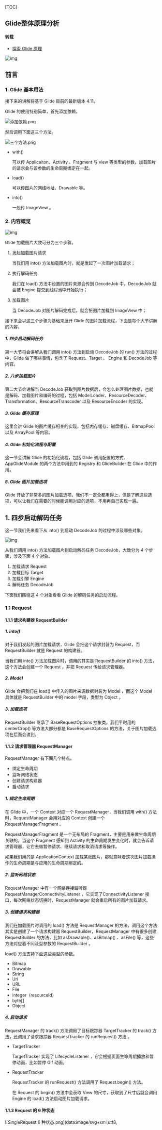 [TOC]

## Glide整体原理分析

#### 转载

* [探索 Glide 原理](https://juejin.cn/post/6882536990400020494#heading-87)

![img](https://p1-juejin.byteimg.com/tos-cn-i-k3u1fbpfcp/eef35148bc364510b979eee27abb1ef6~tplv-k3u1fbpfcp-watermark.webp)

## 前言

### 1. Glide 基本用法

接下来的讲解将基于 Glide 目前的最新版本 4.11。

Glide 的使用特别简单，首先添加依赖。

![添加依赖.png](https://p3-juejin.byteimg.com/tos-cn-i-k3u1fbpfcp/930824fc4be945bda50d9682dd49e194~tplv-k3u1fbpfcp-zoom-1.image)

然后调用下面这三个方法。

![三个方法.png](https://p3-juejin.byteimg.com/tos-cn-i-k3u1fbpfcp/48649296742a433388fe6fb48cebb961~tplv-k3u1fbpfcp-zoom-1.image)

- with()

  可以传 Applicaiton、Activity 、Fragment 与 view 等类型的参数，加载图片的请求会与该参数的生命周期绑定在一起。

- load()

  可以传图片的网络地址、Drawable 等。

- into()

  一般传 ImageView 。

### 2. 内容概览

![img](https://p9-juejin.byteimg.com/tos-cn-i-k3u1fbpfcp/c7fdec498dca4ff9b23f42725e621542~tplv-k3u1fbpfcp-zoom-1.image)

Glide 加载图片大致可分为三个步骤。

1. 发起加载图片请求

   当我们用 into() 方法加载图片时，就是发起了一次图片加载请求；

2. 执行解码任务

   我们在 load() 方法中设置的图片来源会传到 DecodeJob 中，DecodeJob 就会被 Engine 提交到线程池中开始执行；

3. 加载图片

   当 DecodeJob 对图片解码完成后，就会把图片加载到 ImageView 中；

接下来会以这三个步骤为基础来展开 Glide 的图片加载流程，下面是每个大节讲解的内容。

##### 1. 四步启动解码任务

第一大节将会讲解从我们调用 into() 方法到启动 DecodeJob 的 run() 方法的过程中，Glide 做了哪些事情，包含了 Request、Target 、 Engine 和 DecodeJob 等内容。

##### 2. 六步加载图片

第二大节会讲解当 DecodeJob 获取到图片数据后，会怎么处理图片数据，也就是解码、加载图片和编码的过程，包括 ModelLoader、ResourceDecoder、Transformation、ResourceTranscoder 以及 ResourceEncoder 的实现。

##### 3. Glide 缓存原理

这里会讲 Glide 的图片缓存相关的实现，包括内存缓存、磁盘缓存、BitmapPool 以及 ArrayPool 等内容。

##### 4. Glide 初始化流程与配置

这一节会讲解 Glide 的初始化流程，包括 Glide 调用配置的方式、AppGlideModule 的两个方法中用到的 Registry 和 GlideBuilder 在 Glide 中的作用。

##### 5. Glide 图片加载选项

Glide 开放了非常多的图片加载选项，我们不一定全都用得上，但是了解这些选项，可以让我们在需要的时候能调用对应的选项，不用再自己实现一遍。

## 1. 四步启动解码任务

这一节我们先来看下从 into() 到启动 DecodeJob 的过程中涉及哪些对象。

![img](https://p6-juejin.byteimg.com/tos-cn-i-k3u1fbpfcp/1a39c4f04a714f91bfd9ebbcbc65801f~tplv-k3u1fbpfcp-watermark.image)

从我们调用 into() 方法加载图片到启动解码任务 DecodeJob，大致分为 4 个步骤，涉及下面 4 个对象。

1. 加载请求 Request
2. 加载目标 Target
3. 加载引擎 Engine
4. 解码任务 DecodeJob

下面我们围绕这 4 个对象看看 Glide 的解码任务的启动流程。

### 1.1 Request

#### 1.1.1 请求构建器 RequestBuilder

##### 1. into()

对于我们发起的图片加载请求，Glide 会把这个请求封装为 Request，而 RequestBuilder 就是 Request 的构建器。

当我们用 into() 方法加载图片时，调用的其实是 RequestBuilder 的 into() 方法，这个方法会创建一个 Request ，并把 Request 传给请求管理器。

##### 2. Model

Glide 会把我们在 load() 中传入的图片来源数据封装为 Model ，而这个 Model 具体就是 RequestBuilder 中的 model 字段，类型为 Object 。

##### 3. 加载选项

RequestBuilder 继承了 BaseRequestOptions 抽象类，我们平时用的 centerCrop() 等方法大部分都是 BaseRequestOptions 的方法，关于图片加载选项在后面会讲到。

#### 1.1.2 请求管理器 RequestManager

RequestManager 有下面几个特点。

- 绑定生命周期
- 监听网络状态
- 创建请求构建器
- 启动请求

##### 1. 绑定生命周期

在 Glide 中，一个 Context 对应一个 RequestManager，当我们调用 with() 方法时，RequestManager 会用对应的 Context 创建一个 RequestManagerFragment 。

RequestManagerFragment 是一个无布局的 Fragment，主要是用来做生命周期关联的，当这个 Fragment 感知到 Activity 的生命周期发生变化时，就会告诉请求管理器，让它去做暂停请求、继续请求和取消请求等操作。

如果我们用的是 ApplicationContext 加载某张图片，那就意味着这次图片加载操作的生命周期是与应用的生命周期绑定的。

##### 2. 监听网络状态

RequestManager 中有一个网络连接监听器 RequestManagerConnectivityListener ，它实现了ConnectivityListener 接口，每次网络状态切换时，RequestManager 就会重启所有的图片加载请求。

##### 3. 创建请求构建器

我们在加载图片时调用的 load() 方法是 RequestManager 的方法，调用这个方法其实是创建了一个请求构建器 RequestBuilder，RequestManager 中有很多创建 RequestBuilder 的方法，比如 asDrawable()、asBitmap() 、asFile() 等，这些方法对应着不同泛型参数的 RequestBuilder 。

load() 方法支持下面这些类型的参数。

- Bitmap
- Drawable
- String
- Uri
- URL
- File
- Integer（resourceId）
- byte[]
- Object

##### 4. 启动请求

RequestManager 的 track() 方法调用了目标跟踪器 TargetTracker 的 track() 方法，还调用了请求跟踪器 RequestTracker 的 runRequest() 方法 。

- TargetTracker

  TargetTracker 实现了 LifecycleListener ，它会根据页面生命周期播放和暂停动画，比如暂停 Gif 动画。

- RequestTracker

  RequestTracker 的 runRequest() 方法调用了 Request.begin() 方法。

  在 Request 的 begin() 方法中会获取 View 的尺寸，获取到了尺寸后就会调用 Engine 的 load() 方法启动图片加载请求。

#### 1.1.3 Request 的 6 种状态

![SingleRequest 6 种状态.png](data:image/svg+xml;utf8,<?xml version="1.0"?><svg xmlns="http://www.w3.org/2000/svg" version="1.1" width="800" height="600"></svg>)

前面讲到的 Request 具体就是 SingleRequest ，SingleRequest 中有一个 Status 枚举类，包含了请求的 6 种状态。

##### 1. 待运行 PENDING

当我们通过 into() 创建了一个 SingleRequest 后，该 Request 就进入了待运行状态。

##### 2. 已清除 CLEARED

每次我们用 into() 方法加载图片时，RequestManager 都会先看下我们传入的 Target 是否有对应的 Request ，如果有的话就会调用该 Request 的 clear() 方法释放资源，这时 Request 就进入了已清除状态。

##### 3. 待测量 WAITING_FOR_SIZE

当 RequestManager 调用 RequestTracker 的 runRequest() 方法后，RequestTracker 就会调用 Request 的 begin() 方法，这时请求就进入了待测量状态。

##### 4. 运行中 RUNNING

在 SingleRequest 的 begin() 方法中，调用了 Target 的 getSize() 方法获取 ImageView 的尺寸，获取到尺寸后，SingleRequst 会调用 Engine 的 load() 方法启动图片加载请求，这时 Request 就进入了运行中状态。

##### 5. 已完成 COMPLETE

当 Engine 从内存中加载到资源，或者通过解码任务加载到资源后，就会调用 SingleRequest 的 onResourceReady() 方法，这时 Request 就进入了已完成状态。

##### 6. 失败 FAILED

当解码任务 DecodeJob 在处理图片的过程中遇到异常时，就会调用 EngineJob 的 onLoadFailed() 方法，然后 EngineJob 会调用 SingleRequest 的 onLoadFailed() 方法，这时 SingleRequest 就进入了失败状态。

#### 1.1.4 三种占位图

![占位图显示流程.png](data:image/svg+xml;utf8,<?xml version="1.0"?><svg xmlns="http://www.w3.org/2000/svg" version="1.1" width="800" height="600"></svg>)

我们在加载图片时，可以设置 placeholder、error 和 fallback 三种占位图。

- placeholder

  图片加载完成前显示的占位图；

- error

  图片加载失败时显示的占位图；

- fallback

  图片来源为空时显示的占位图；

使用占位图时，要注意占位图是不会使用 Transformation 进行变换的，如果你想弄个圆角或圆形的占位图，可以用 submit().get() 获取对应变换后的占位图的 Drawable 对象，然后传到对应的占位图设置方法中。

#### 1.1.5 Request 相关问题

下面是几个跟 Request 相关的问题，看看你能不能答得上来。

1. 我们平时用 Glide 加载图片调用的 into() 方法是哪个类的方法？
2. 当设备的网络状态发生变化时，是谁负责重启图片加载请求？
3. Request 有哪几种状态？这些状态是如何流转的？
4. Glide 有几种占位图？分别在什么时候显示？

### 1.2 Target

![img](data:image/svg+xml;utf8,<?xml version="1.0"?><svg xmlns="http://www.w3.org/2000/svg" version="1.1" width="800" height="600"></svg>)

当我们调用 into() 方法，传入 ImageView 后，Glide 会把 ImageView 转化为 Target ，下面我们来看下不同 Target 的作用。

#### 1.2.1 ImageViewTarget

##### 1. SizeDeterminer

ImageViewTarget 继承了 ViewTarget ，在 ViewTarget 中有一个用来获取尺寸的 SizeDeterminer ，SizeDeterminer 的 getSize() 方法拿到的尺寸，是把 ImageView 的内边距 padding() 去掉后的尺寸。

在 Glide 中，宽高分为请求宽高和原始宽高 ，而 SizeDeterminer 拿到的尺寸就是请求宽高，Glide 会根据请求宽高对图片进行缩放操作，以减少不必要的内存消耗。

##### 2. OnPreDrawListener

当 Request 获取 View 的尺寸失败时，ViewTarget 会通过 ViewTreeObserver 的 OnPreDrawListener 的回调来获取 View 的尺寸，然后再传给 Request。

##### 3. setResource()

ImageViewTarget 主要有 BitmapImageViewTarget 和 DrawableImageViewTarget 两个子类，它们两个的区别就在于它们的 setResource() 方法。

- BitmapImageViewTarget

  setResource() 用的是 ImageView 的 setImageBitmap() 方法；

- DrawableImageViewTarget

  setResource() 用的是 ImageView 的 setImageDrawable() 方法；

#### 1.2.2 RequestFutureTarget

##### 1. submit()

FutureTarget 是一个实现了 Future 和 Target 接口的接口，它只有一个 RequestFutureTarget 子类 ，当我们用 submit() 方法获取 Glide 加载好的图片资源时，就是创建了一个 RequestFutureTarget 。

##### 2. Waiter

RequestFutureTarget 是用 wait/notify 的方式来实现等待和通知的，这两个是 Object 的方法，Request 中有一个 Waiter ，当 DecodeJob 加载到图片后，RequestFutureTarget 就会让 Waiter 发出通知，这时我们的 get() 方法就能获取到返回值了。

这就是为什么我们用 RequestFutureTarget 的 get() 方法获取图片时，要把这个操作放在子线程运行。

#### 1.2.3 CustomTarget

给不是 View 的 Target 加载图片时，Glide 都把它作为 CustomTarget 。

##### 1. PreloadTarget

预加载 Target 。

当我们调用 preload() 选项预加载图片时，Glide 会把图片交给 PreloadTarget 处理，当 PreloadTarget 接收到图片资源后，就会让 RequestManager 把该请求的资源释放掉。

因为不需要等待资源加载完成，所以我们在用 preload() 预加载图片时，不用像 submit() 一样在子线程中执行。

##### 2. AppWidgetTarget

桌面组件 Target 。

当 AppWidgetTarget 接收到处理好的图片资源后，会把它设置给 RemoteView ，然后通过桌面组件管理器 AppWidgetManager 更新桌面组件。

##### 3. DelayTarget

GifTarget。

这是加载 Gif 图片时要用到的 Target ，关于 Glide 加载 Gif 图片的流程在后面会讲到。

##### 4. NotificationTarget

通知栏 Target 。

这个 Target 有一个 setBitmap 方法，会把图片设置给通知栏的 RemoteView ，然后通过 NotificationManager 更新通知栏中的通知。

#### 1.2.4 Target 相关问题

1. ImageViewTarget 是用什么来获取请求宽高的？
2. 为什么在用 submit() 获取图片时，要放在子线程中执行？
3. 使用 preload() 预加载图片时，用的是哪个 Target ？该 Target 获取到资源会后做什么？

### 1.3 Engine

下面我们来看一些与 Engine 相关的实现。

- Engine 的作用
- Key 的作用
- Resource 的作用
- BitmapPool

#### 1.3.1 Engine 的作用

Engine 是 Glide 的图片加载引擎，是 Glide 中非常重要的一个类，下面我们来看下 Engine 的作用。

##### 1. load()

![img](https://p9-juejin.byteimg.com/tos-cn-i-k3u1fbpfcp/24537c4453364244abf93828d8c3d429~tplv-k3u1fbpfcp-watermark.webp)

前面讲到了当我们调用 into() 方法时，就是间接调用了 Request.begin() 方法，而 Request 的 begin() 方法又调用了 Engine 的 load() 方法。

在 load() 方法中，Engine 会先用 EngineKeyFactory 创建资源标识符 Key，然后用这个 Key 去内存缓存中加载资源。

如果从内存中找到了资源，Engine 就会直接把资源回传给 Resource，如果没有加载到资源，Engine 就会创建并启动新的 EngineJob 和解码任务 DecodeJob。

##### 2. EngineKeyFactory

EngineKeyFactory 是 Engine 中一个负责生产 EngineKey 的工厂，EngineKey 是引擎任务资源标识符，关于什么是 Key 后面进一步讲。

在 Engine 启动新的任务加载图片前，会先通过 EngineKeyFactory 创建一个 EngineKey，然后让 DecodeJob 把资源与 EngineKey 进行绑定，这里说的绑定，其实就是把 model 放到 EngineKey 中。

##### 3. 回收资源

Engine 中有一个资源回收器 ResourceRecycler ，Resource 接口中有一个 recycle() 方法，关于 Resource 我们后面再讲。

这里只要知道，当 SingleRequest 被清除，比如在 into() 方法中发现 Target 已经有对应的 Request 时，Request 就会让 Engine 释放资源，具体做释放资源操作的就是 ResourceRecycler。

##### 4. 磁盘缓存提供器

LazyDiskCacheProvider 是 Engine 中的一个静态内部类，是磁盘缓存 DiskCache 的提供器，DiskCache 是一个接口，关于 DiskCache 的实现我们后面再讲。

##### 5. 启动新的解码任务

当 Engine 从内存中找不到对应的 Key 的资源时，就会启动新的解码任务。

Engine 会用加载任务工厂 EngineJobFactory 构建一个加载任务 EngineJob，然后再构建一个解码任务 DecodeJob。

EngineJob 这个名字看起来很霸气，但是实际上它并没有做什么事情，它只是 Engine 与 DecodeJob 之间沟通的桥梁。

当构建了 EngineJob 和 DecodeJob 后，Engine 就会把 DecodeJob 提交到线程池 GlideExecutor 中。

#### 1.3.2 Key

前面讲到了 Engine 会通过 EngineKeyFactory 创建资源标识符 Key ，那什么是 Key ？

Key 是 Glide 中的一个接口，是图片资源的标识符。

##### 1. 避免比较有误

Glide 的内存缓存和磁盘缓存用的都是 Glide 自己实现的 LruCache，LruCache 也就是最近最少使用缓存算法（Least Recently Used），LruCache 中有一个 LinkedHashMap ，这个 HashMap 的 Key 就是 Key 接口，而 Value 则是 Resource 接口。

在用对象作为 HashMap 的 Key 时，要重写 equals() 和 hashCode() 方法。

如果不重写这两个方法，那么当两个 Key 的内存地址不同，但是实际代表的资源相同时，使用父类 Object的 hasCode() 直接用内存地址做比较，那么结果会是不相等。

此外 Object 的 equals() 方法也是拿内存地址作比较，所以也要重写。

比如下面就是 ResourceCacheKey 的 equals() 判断逻辑。

![img](data:image/svg+xml;utf8,<?xml version="1.0"?><svg xmlns="http://www.w3.org/2000/svg" version="1.1" width="800" height="600"></svg>)

##### 2. Key 实现类

![img](data:image/svg+xml;utf8,<?xml version="1.0"?><svg xmlns="http://www.w3.org/2000/svg" version="1.1" width="800" height="600"></svg>)

下面是几个实现了 Key 接口的类。

- DataCacheKey

  原始图片数据标识符。

- ResourceCacheKey

  处理后的图片资源标识符。

- AndroidResourceSignature

  Android 资源标识符。当我们传入 into() 方法的图片是 R.drawable.xxx 时，Glide 就会把它封装为 AndroidResourceSignature 。

- ObjectKey

  通用资源标识符。

  可以说除了 App 自带的 Android 资源以外的图片资源都会用 ObjectKey 作为标识符，比如本地图片文件。

- EngineKey

  引擎资源标识符。

  这个 Key 是 Engine 对其他 Key 的封装，这时传进来的 Key 是以签名（Signature）的身份存在 EngineKey 中的。

#### 1.3.3 Resource

前面讲到了 Engine 会通过 ResourceRecycler 来回收资源，而 ResourceRecycler 调用了 Resource 的 recycle() 方法。

可能你想起来 Bitmap 就有一个可以回收图片内存的 recycle() 方法，没错，Glide 回收 Bitmap 的方式就是用的 Bitmap 自带的 recycle() 方法，但是这个过程又比这复杂一些。

Resource 是一个接口，其中一个实现类是 BitmapResource ，也就是位图资源，比如网络图片就会转化为 BitmapResource。

在 BitmapResource 中有一个位图池 BitmapPool，这是 Glide 用来复用 Bitmap 的一个接口，具体的实现类是 LruBitmapPool 。

在 BitmapResource 的 recycle() 方法中，会把对应的 Bitmap 通过 put() 方法放到 BitmapPool 中，关于 BitmapPool 在讲 Glide 缓存原理时会进一步讲。

#### 1.3.4 Engine 相关问题

1. Engine 的 load() 方法首先会做什么？
2. 为什么 Key 要重写 hashCode() 和 equals() 方法？
3. 负责回收 Resource 的是哪个类？
4. 加载 Drawable 资源时，会转化为哪种 Key？

### 1.4 DecodeJob

前面讲到了 Engine 在缓存中找不到资源时，就会创建新的加载任务 EngineJob 和新的解码任务 DecodeJob ，然后让 EngineJob 启动 DecodeJob。

DecodeJob 实现了 Runnable 接口，EngineJob 启动 DecodeJob 的方式就是把它提交给 GlideExecutor，如果我们没有调整磁盘缓存策略的话，那默认用的就是 diskCacheExecutor ，关于 GlideExecutor 在第 4 大节会讲，下面我们先看下 DecodeJob 的实现。

#### 1.4.1 runWrapped()

DecodeJob 的 run() 方法只是对 runWrapped() 可能遇到的异常进行了捕获，而 runWrapped() 方法会根据不同的运行理由 RunReason 运行不同的数据生成器。

![img](data:image/svg+xml;utf8,<?xml version="1.0"?><svg xmlns="http://www.w3.org/2000/svg" version="1.1" width="800" height="600"></svg>)

##### 1. 三种运行理由

runWrapped() 会根据下面三种运行理由来执行解码任务。

- INITAILIZE

  从缓存中获取数据并解码；

- SWITCH_TO_SOURCE_SERVICE

  从来源获取数据后再进行解码；

- DECODE_DATA

  当获取数据的线程与 DecodeJob 的线程不同时，比如使用了 OkHttp-Integration 时，DecodeJob 会直接对数据进行解码；

##### 2. 初始化

当运行理由为默认状态 INITIALIZE 时，DecodeJob 会从磁盘中获取图片数据并进行解码。

##### 3. 从来源获取数据

当 DecodeJob 从缓存中获取不到数据时，就会把运行理由改为 SWITCH_TO_SOURCE_SERVICE ，也就是从来源获取数据，然后运行来源数据生成器 SourceGenerator 。

##### 4. 对检索到的数据进行解码

DecodeJob 通过数据生成器获取到数据后，就会调用 decodeFromRetrievedData() 方法来对检索到的数据进行解码。

#### 1.4.2 DecodeJob 数据获取流程

![img](https://p1-juejin.byteimg.com/tos-cn-i-k3u1fbpfcp/5ac82310713e4a32aea9d3bd6ced7071~tplv-k3u1fbpfcp-watermark.image)

在 DecodeJob 的 getNextStage() 方法中，会根据当前的解码步骤 stage 来判断进行什么操作。

DecodeJob 把提取数据分为了 6 个阶段，这 6 个阶段是 Stage 枚举类中的值。

##### 1. INITIALIZE

初始化。

当解码处于这个阶段时，DecodeJob 会根据磁盘缓存策略，判断是否要从磁盘缓存中获取处理过的图片资源，是的话就用 ResourceCacheGenerator 获取图片资源，当用 ResourceCacheGenerator 获取到 Resource 后，就会开始对资源进行解码。

如果磁盘缓存策略设定了不从缓存中获取 Resource，那就会切换到 RESOURCE_CACHE 阶段。

##### 2. RESOURCE_CACHE

从缓存中获取处理过的图片资源。

当解码处于这个阶段时，DecodeJob 会根据磁盘缓存策略，判断是否要从磁盘缓存中获取未处理过的图片原始数据，是的话就用 DataCacheGenerator 获取图片数据。

##### 3. DATA_CACHE

从缓存中获取原始数据。

如果磁盘缓存策略设定了不获取缓存中的图片资源和原始数据 ，又或者是获取不到数据，DecodeJob 那就会切换到 DATA_CACHE 阶段。

如果我们在加载图片时调用了 onlyRetrieveFromCache(true) ，那么 DecodeJob 就会不会切换到 SOURCE 阶段从来源获取数据，而是会切换到 FINISH 阶段结束数据获取流程。

否则就会切换到 SOURCE 阶段。

##### 4. SOURCE

从图片来源获取原始数据。

如果 DecodeJob 在 RESOURCE_CACHE 和 DATA_CACHE 阶段都没有拿到图片数据，那就会用 SourceGenerator 从图片来源获取图片数据。

##### 5. ENCODE

编码。

当磁盘缓存策略设定了要对图片资源进行缓存时，那么在获取到数据后，DecodeJob 就会用 ResourceDecoder 对资源进行编码，也就是把图片放到磁盘缓存中。

##### 6. FINISH

结束。

#### 1.4.3 三种数据生成器

当 DecodeJob 切换阶段后，会调用 getNextGenerator() 切换不同阶段对应的生成器，这里说的生成器，指的是 DataFetcherGenerator 接口。

DataFetcherGenerator 不是像名字说的那样用来创建 DataFetcher 的，DataFetcherGenerator 与 DataFetcher 是通过 ModelLoader 来关联的。

DataFetcherGenerator 会通过 ModelLoader 构建数据封装对象 LoadData ，然后通过 LoadData 中的 DataFetcher 来加载数据。

LoadData 是 ModelLoader 的内部类，它有来源标识符 Key 和 DataFetcher 两个字段。

在 ModelLoader 中最重要的就是 buildLoadData() 方法，不同类型的 Model 对应的 ModelLoader 所创建出来的 LoadData() 也不同。

下面我们来看下 DataFetcherGenerator ，这个接口中最重要的方法是 startNext() ，具体实现了这个接口有下面三个类。

- SourceGenerator

  来源数据生成器。

- DataCacheGenerator

  原始缓存数据生成器。

- ResourceCacheGenerator

  缓存资源生成器。

以 SourceGenerator 为例，我们来看下 startNext() 方法的处理流程。

![img](data:image/svg+xml;utf8,<?xml version="1.0"?><svg xmlns="http://www.w3.org/2000/svg" version="1.1" width="800" height="600"></svg>)

##### 1. 是否获取到了需要缓存的数据

当 SourceGenerator 加载完数据后，会再次进入 startNext() 方法，这时就获取到了需要缓存的数据。

##### 2. 是否保存原始数据

如果磁盘缓存策略设定了要保存图片的原始数据，就用数据提取器加载数据，否则就直接把图片加载给 Target 。

##### 3. 加载数据

当需要保存原始数据或数据有加载路径时，SourceGenerator 就会根据 Model 的类型，使用对应的 DataFetcher 来提取数据，比如从网络上下载图片。

##### 4. 是否保存原始数据

当 SourceGenerator 获取到数据后，会再次判断是否要保存原始数据，否则就直接把图片加载给 Target 。

##### 5. 编码

当 SourceGenerator 从 DataFetcher 中拿到数据后，会再走一遍 startNext() 方法，然后用编码器 Encoder 对数据进行编码，也就是把图片放到磁盘缓存中。

##### 6. 从磁盘中获取数据

当 SourceGenerator 把数据保存到磁盘后，不会直接加载图片，而是从磁盘中拿这张图片，然后再进行加载。

#### 1.4.4 onResourceDecoded()

![img](data:image/svg+xml;utf8,<?xml version="1.0"?><svg xmlns="http://www.w3.org/2000/svg" version="1.1" width="800" height="600"></svg>)

当 DecodeJob 调用 ResourceDecoder 的 decode() 方法，并且获取到编码结果后，会调用 onResourceDecoded() 方法应用变换选项以及初始化编码管理器。

##### 1. 应用变换选项

对于处理过的 Resource，onResourceDecoded() 不会再次进行变换，否则就会对图片进行变换操作。

##### 2. 回收图片资源

当对资源应用了变换选项后，DecodeJob 会把原来的资源回收掉，因为这个资源接下来也用不上了。

##### 3. 缓存变换后图片资源

onResourceDecoded() 方法中，会根据磁盘缓存策略判断是否要对资源进行编码，如果要进行编码的话，会根据不同的编码策略创建不同的 Key 。

Glide 有 SOURCE 和 TRANSFORMED 两种编码策略，分别代表对原始数据进行编码和对变换后资源进行编码。

- SOURCE

  GIF 编码器 GifDrawableEncoder 中用的编码策略；

- TRANSFORMED

  位图编码器 BitmapEncoder 中用的编码策略；

##### 4. 初始化编码管理器

创建好 Key 后不会直接对图片进行编码，而是会修改编码管理器的 Key ，等到转码完成后再用 ResourceEncoder 进行编码。

#### 1.4.5 DecodeJob 相关问题

1. DecodeJob 会根据哪些理由来执行任务？
2. DecodeJob 提取数据的过程分为哪几个阶段？
3. DataFetcherGenerator 有哪些实现类？
4. Glide 有几种编码策略？

## 2. 六步加载图片

![img](https://p1-juejin.byteimg.com/tos-cn-i-k3u1fbpfcp/123e8c1372ab4f69be576dc66f218fa5~tplv-k3u1fbpfcp-watermark.webp)

看完了解码任务启动流程，下面我们来看下当 DecodeJob 获取到图片数据后是怎么处理这些数据的，在文章的开头已经讲过 Glide 解码大致的 5 步，这里再补充一个，就是在把图片加载到 Target 后，DecodeJob 会通过 ResourceEncoder 把图片保存到本地。

其中关于 Target 在 1.2 小节已经讲过，下面就不再多讲了，我们来看下其他的对象。

Glide 对图片解码的过程涉及下面 6 个概念。

1. 数据来源（Model）
2. 原始数据（Data）
3. 资源（Resource）
4. 变换后资源（TransformedResource）
5. 转码后资源（TranscodedResource）
6. 目标（Target）

##### 1. 数据来源（Model）

Glide 会以 Model 的形式封装图片来源 ，Model 可以是 URL、本地文件和网络图片等类型。

##### 2. 原始数据（Data）

Glide 把数据源转换为Model 后，会把它加工成原始数据 Data ，一般就是输入流 InputStream ，Glide 会把这些输入流封装为 Data ，而 ModelLoader 则负责从 Data 获取原始数据。

##### 3. 资源（Resource）

获取到原始数据后，Glide 会用资源解码器 ResourceDecoder 对原始数据进行解码，比如把输入流 InputStream 解码为 Bitmap，解码后的资源就是 Resource 。

##### 4. 变换后资源（TransformedResource）

Glide 会根据我们的变换选项处理 Resource ，比如用 centerCrop() 裁剪就是一种变换，变换后的 Resource 就叫 TransformedResource ，负责转换的就是 Transformation 。

##### 5. 转码后资源（TranscodedResource）

Glide 除了能加载静态图片，还能加载 Gif 动态图，解码后的 Bitmap 和 Gif 的类型不是统一的，为了统一处理静态和动态图片，Glide 会把 Bitmap 转换为 GlideBitmapDrawable ，而负责转码的角色则是 ResourceTranscoder 。

##### 6. 目标（Target）

Glide 最终会把图片显示到目标 Target 上，比如 ImageView 对应的就是 ImageViewTarget 。

### 2.1 ModelLoader

ModelLoader 是一个接口，负责创建 LoadData ，它有两个泛型参数 Model 和 Data。

- Model

  代表图片来源的类型，比如图片的网络地址的 Model 类型为 String ；

- Data

  代表图片的原始数据的类型，比如网络图片对应的类型为 InputStream ；

##### 1. Factory

在 DataFetcherGenerator 获取图片数据时，会调用 ModelLoaderRegistry 的 getModelLoaders() 方法，这个方法中会根据 model 的类型用 MultiModelLoaderFactory 生成对应的 ModelLoader，比如能够解析字符串的 ModelLoader 就有 7 个，关于 ModelLoaderRegistry 在后面讲 Glide 配置的时候会讲到。

此外每一个 ModelLoader 的实现类中都定义了一个实现了 ModelLoaderFactory 接口的静态内部类 。

##### 2. handles()

一个 Model 对应这么多 ModelLoader，每个 ModelLoader 加载数据的方式都不同，这时候就要用 handles() 方法了。

ModelLoader 接口有 handles() 和 buildLoadData() 两个方法，handles() 用于判断某个 Model 是否能被自己处理，比如 HttpUriLoader 的 handles() 会判断传进来的字符串是否以 http 或 https 开头，是的话则可以处理。

##### 3. buildLoadData()

ModelLoader 之间是存在嵌套关系的，比如 HttpUriLoader 的 buildLoadData() 方法就是调用的 HttpGlideUrlLoader 的 buildLoadData() 方法，HttpGlideUrlLoader 会创建一个 HttpUrlFetcher ，然后把它放到 LoadData() 中。

LoadData 是 ModelLoader 中定义的一个类，它只是放置了图片来源的 Key 和要用来提取数据的 DataFetcher ，没有其他方法。

### 2.2 ResourceDecoder

DataFetcherGenerator 使用 ModelLoader 构建完数据后，就会用 DataRewinder 对数据进行重绕，也就是重置数据，比如 InputStreamRewinder 就会调用 RecyclableBufferedInputStream 的 reset() 方法重置输入流对应的字节数组的位置。

ResourceDecoder 是一个接口，有非常多的实现类，比如网络图片对应的解码器为 StreamBitmapDecoder ，StreamBitmapDecoder 的 decode() 方法调用了降采样器 Downsampler 的 decode() 方法，下图是 Downsampler 的解码逻辑。

![img](https://p1-juejin.byteimg.com/tos-cn-i-k3u1fbpfcp/e3d597be068e49ec9743a135d311ccb8~tplv-k3u1fbpfcp-zoom-1.image)

##### 1. 设置目标宽高

除非我们通过 override() 方法把尺寸改为 Target.SIZE_ROGINAL ，否则 Glide 默认会把 ImageView 的大小作为加载图片的目标宽高。

##### 2. 计算缩放后宽高

根据不同的变换选项计算缩放后宽高。

##### 3. 创建空 Bitmap

根据计算后的目标宽高创建一个空的 Bitmap 。

##### 4. 使用 BitmapFactory 解码

![img](https://p1-juejin.byteimg.com/tos-cn-i-k3u1fbpfcp/a1b3caa2243d46ce9cd5073356f5bd25~tplv-k3u1fbpfcp-zoom-1.image)

Downsampler 的解码方式用的是 ImageReader 的 decodeBitmap() 方法，而 ImageReader 又调用了 BitmapFactory 的 decodeStream() 方法，BitmapFactory 最终调用的是 SkImageDecoder 的 decode() 方法。

##### 5. 把 Bitmap 放入 BitmapPool 中

在前面讲 Resource 的时候讲到了 BitmapResource 中有一个 BitmapPool，这个 BitmapPool 是由 Downsampler 传过去的，而 Downsampler 的 BitmapPool 是由 Glide 创建并传进来的。

### 2.3 Transformation

Transformation 是一个接口，它有一个 transform() 方法，这个方法是在 DecodeJob 中调用的，当 DecodeJob 发现数据源不是缓存中的 Resource 时，就会调用变换选项的 transform() 方法。

Transformation 的其中一个实现类是 BitmapTransformation，我们平时调用的 centerCrop() 就是 BitmapTransformation 的子类，centerCrop() 选项对应的是 CenterCrop 类，它实现了 Transformation 接口，具体的变换实现在 TransformationUtils 中。

##### 1. Matrix

以 centerCrop() 为例，TransformationUtils 的 centerCrop() 方法会先创建一个 Matrix 矩阵，然后根据传进来的 Bitmap 计算 Matrix 的缩放比例和平移坐标。

##### 2. drawBitmap()

配置好 Matrix 后，就会根据目标宽高创建一个空的目标 Bitmap ，然后把原始 Bitmap、目标 Bitmap 和 Matrix 传给 Canvas 的 drawBitmap() 方法，然后返回 Canvas 处理好的图片。

### 2.4 ResouceTranscoder

ResourceTranscoder 是一个接口，是 Glide 中的资源转码器，它有两个泛型参数 Z 和 R ，分别代表需要进行原始类型和转码目标类型。

比如 BitmapDrawableTranscoder 的原始类型是 Bitmap，转码目标类型是 BitmapDrawable，在BitmapDrawableTranscoder 的 transcode() 方法中，会把 Bitmap 转换为 BitmapDrawable ，以便 Target 进行处理。

### 2.5 ResourceEncoder

ResourceEncoder 是一个接口，是 Glide 中的资源编码器，ResourceEncoder 有好几个实现类，比如网络图片对应的编码器为 StreamEncoder。

在转码完成后，DecodeJob 会先把图片加载到 Target 中，然后用 ResourceEncoder 对图片进行编码，比如 StreamEncoder 的编码操作就是把输入流 InputStream 转化为图片文件，然后保存到本地。

### 2.6 图片加载相关问题

1. 图片加载分为哪几步？
2. ModelLoader 有哪些泛型参数？分别代表什么？
3. ResourceDecoder 会用哪个类进行解码？最终进行解码的哪个类？
4. 真正进行变换操作的是哪个类？变换操作使用了哪些类？
5. Glide 怎么对图片数据进行编码？

## 3. Glide 缓存原理

Glide 使用了三级缓存机制，图片的缓存分为内存、磁盘和来源，也就是从内存获取不到图片时，再去磁盘获取图片，从磁盘获取不到图片时，再从图片来源获取图片。

**三级缓存的优势在于节省流量和内存**，如果不用三级缓存，每次都从服务端获取图片的话，图片消耗的流量就会非常多，如果把所有图片都放在内存的话，那就有可能发生 OOM 。

下面我们来看下 Glide 的内存缓存原理、磁盘缓存原理和磁盘缓存策略。

### 3.1 Glide 内存缓存原理

前面提到 Engine 的 load() 方法会先在内存缓存中查找 Key 对应的资源，没有的话再启动新的解码任务。

这里说的内存缓存就是 MemoryCache，MemoryCache 是一个接口，它的实现类是 LruResourceCache。

LruResourceCache 不仅实现了 MemoryCache 接口，而且还是 LruCache 的子类，具体的内存缓存实现是在 LruCache 中。

![img](https://p9-juejin.byteimg.com/tos-cn-i-k3u1fbpfcp/59d455e074c04b7680e12471522521c4~tplv-k3u1fbpfcp-zoom-1.image)

在 LruCache 的 put() 方法中，首先会判断要保存的元素大小是否大于缓存最大值，如果是的话，则不进行保存，如果不是的话，则把当前容量加上元素的大小，并把该元素放入缓存。

LruCache 比较特别的就是它的 trimToSize() 方法和 LinkedHashMap 的 accessOrder 属性。

##### 1. trimToSize()

LruCache 在用 put() 方法保存新的元素时，它会通过 trimToSize() 方法移除最近最少使用的元素。

##### 2. accessOrder

LruCache 中是用 LinkedHashMap 保存数据的，并且这个 LinkedHashMap 的 accessOrder 的值为 true，也就是每一次获取 LinkedHashMap 中的元素时，这个元素都会被移到链表的尾端。

### 3.2 Glide 磁盘缓存原理

Glide 是用 DiskCache 保存图片文件的，DiskCache 是一个接口，这个接口中还定义了 Factory 和 Writer 两个接口，Writer 只是对 ResourceEncoder 的封装。

下面我们就来看看 DiskCache 和 DiskCache.Factory 的具体实现。

#### 3.2.1 DiskLruCache

DiskCache 有两个实现类， DiskCacheAdapter 和 DiskLruCacheWrapper，DiskCacheAdapter 只是一个空实现。

从名字可以看得出来 DiskLruCacheWrapper 是对 DiskLruCache 的封装，具体的实现是在 DiskLruCache 中，DataCacheGenerator 和 ResourceCacheGenerator 都是用的 DiskLruCache 来获取磁盘缓存数据的。

##### 1. Entry

和 LruCache 一样，DiskLruCache 中也有一个 LinkedHashMap ，这个 HashMap 的 Key 的类型为 String，Value 的类型为 Entry，从缓存中获取到的图片文件会放在 Entry的 cleanFiles 字段中。

##### 2. Editor

当图片加载进入编码阶段时，DecodeJob 会通过编码管理器调用 DiskLruCacheWrapper 的 put() 方法保存图片文件。

在 DiskLruCacheWrapper 的 put() 方法中，会通过 DiskCache 的缓存编辑器 Editor 获取图片文件，获取到图片文件后，就会用 Writer 把文件写入本地，写完后再调用 Editor 的 commit() 方法，把清理缓存的回调提交到清理线程池中。

##### 3. 清理资源

DiskLruCache 中有一个执行清理资源任务的线程池，线程池的线程数最多为 1，

这个线程池要执行的任务为 cleanupCallback 回调，这个回调会执行 trimToSize() 方法，为的就是把最近最少使用的文件清除掉。

#### 3.2.2 DiskCache.Factory

在 DiskCache 中有一个 Factory 工厂接口，这个接口用在了 Engine 的 LazyDiskCacheProvider 中。

在 Factory 接口中，定义了默认的磁盘缓存大小为 250M，默认的缓存目录名称为 "image_manager_disk_cache" 。

Factory 主要有下面 2 个实现类。

- ExternalPreferredCacheDiskCacheFactory

  用的是 getExternalCacheDir() 。

  对应的目录是 /data/user/0/包名/cache/image_manager_disk_cache。

- InternalCacheDiskCacheFactory

  用的是 context.getCacheDir() 。

  对应的目录是 /data/user/0/包名/cache 。

默认情况下 Glide 用的是 InternalCacheDiskCacheFactory ，如果想把图片放在外部缓存目录的话，可以在自定义的 GlideModule 设置 DiskCache 。

![GlideConfig.png](https://p3-juejin.byteimg.com/tos-cn-i-k3u1fbpfcp/e878ce47bfee4182b24c9b3586c98ad8~tplv-k3u1fbpfcp-zoom-1.image)

### 3.3 Glide 磁盘缓存策略

在加载图片时，我们可以用 diskCacheStratgy() 方法设置图片在磁盘的缓存策略，这个选项传入的参数类型为抽象类 DiskCacheStrategy。

磁盘缓存策略涉及到 Glide 的数据源类型 DataSource 和编码策略 EncodeStratefy，编码策略前面讲过了，下面我们先来看看数据源 DataSource。

#### 3.3.1 五种数据源

Glide 中定义了下面 5 种数据源 DataSource。

- LOCAL

  设备上有的数据，比如 App 内置的 Drawable 也属于 LOCAL ；

- REMOTE

  从服务端拿到的数据；

- DATA_DISK_CACHE

  从缓存中取出来的原始数据；

- RESOURCE_DISK_CACHE

  从缓存中取出来的图片资源；

- MEMORY_CACHE

  从内存缓存中取出来的数据；

#### 3.3.2 四个抽象方法

DiskCacheStrategy 有下面 4 个抽象方法，这个 4 个方法的返回值都是布尔值。

- isDataCacheable()
- isResourceCacheable()
- decodeCachedResource()
- decodeCacheData()

##### 1. isDataCacheable()

是否保存图片的原始数据。

DecodeJob 中用到的 SourceGenerator 在从图片来源获取到数据后，会根据这个方法判断是否保存图片的原始数据。

##### 2. isResourceCacheable()

是否保存解码后的图片数据。

当资源解码器对图片数据进行解码后，DecodeJob 就会根据这个方法的返回值决定是否保存该 Resource 。

##### 3. decodeCachedResource()

是否对缓存的解码后的图片数据进行解码。

在 DecodeJob 的 getNextStage() 中，会根据这个方法的返回值判断，如果返回值为 false，意味着跳过 RESOURCE_CACHE 步骤，也就是不对缓存中处理过的图片资源进行处理。

##### 4. decodeCachedData()

是否对缓存的原始数据进行解码。

在 DecodeJob 的 getNextStage() 方法中，会根据这个方法的返回值判断，如果该值为 false，意味着跳过 DATA_CACHE 步骤，也就是不对缓存中的原始图片数据进行处理。

#### 4.3.2 五种缓存策略

Glide 定义好的磁盘缓存策略有下面 5 种，默认为 AUTOMATIC。

- AUTOMATIC
- ALL
- NONE
- RESOURCE
- DATA

##### 1. AUTOMATIC

- isDataCacheable()

  只保存网络图片的原始数据；

- isResourceCacheable()

  只保存数据源为 DATA_DISK_CACHE 或 LOCAL ，并且编码策略为 TRANSFORMED 的图片资源；

- decodeCachedResource()

  true；

- decodeCachedData()

  true；

##### 2. ALL

- isDataCacheable()

  只保存网络图片的原始数据；

- isResourceCacheable()

  不保存数据源为 RESOURCE_DISK_CACHE 和 MEMORY_CACHE 的图片资源；

- decodeCachedResource()

  true；

- decodeCachedData()

  true；

##### 3. DATA

- isDataCacheable()

  不保存数据源为 DATA_DISK_CACHE 或 MEMORY_CACHE 的图片资源；

- isResourceCacheable()

  false；

- decodeCachedResource()

  false；

- decodeCachedData()

  true；

##### 4. RESOURCE

- isDataCacheable()

  false；

- isResourceCacheable()

  不保存数据源为 RESOURCE_DISK_CACHE 和 MEMORY_CACHE 的图片资源；

- decodeCachedResource()

  true；

- decodeCachedData()

  false；

##### 5. NONE

所有方法的返回值都为 false。

### 3.4 BitmapPool

##### 1. 减少 Bitmap 占用的内存

BitmapResource 的 BitmapPool 用的就是 GlideBuilder 中的 BitmapPool，Downsampler 在解码后，会把图片放入 BitmapPool 中，当 BitmapResource 被回收时，也会把 Bitmap 放到 BitmapPool 中。

具体需要用到 BitmapPool 中的 Bitmap 的地方在 TransformationUtils 中，TransformationUtils 在进行变换前会从 BitmapPool 中获取之前保存的 Bitmap。

之所以要这么做，是因为每一次变换都需要创建一个 Bitmap ，BitmapPool 就是为了复用这个 Bitmap 占用的内存，这样下次要做变换操作时，可以用同一个 Bitmap 就进行复用，以减少内存使用。

比如对于 RecyclerView 中的图片，它们的大小是一样的，没必要在变换时为每张图片都创建一个新的 Bitmap。

##### 2. LruPoolStrategy

BitmapPool 是一个接口，实现类为 LruBitmapPool ，具体的逻辑在 LruPoolStrategy 中。

LruPoolStrategy 也是一个接口，它的实现类为 SizeConfigStrategy，从 LruPoolStrategy 的名字可以看得出来，BitmapPool 用的是 LruCache 来保存 Bitmap 的。

在 LruPoolStrategy 中，会根据 Bitmap 的大小和编码选项，把 Bitmap 放到 GroupedLinkedHamp 中。

### 3.5 ArrayPool

和 BitmapPool 一样，ArrayPool 用的也是 LruCache，也是为了减少不必要的内存浪费。

比如在输入流编码器 StreamEncoder 中，当把输入流转化为文件时，需要创建一个新的字节数组，如果不用 ArrayPool，而图片是在列表中加载的，那就会创建很多不必要的的字节数组。

### 3.6 Glide 缓存相关问题

1. LruCache 的缓存实现比较特别的是哪两点？
2. DiskLruCache 有哪 3 个特点？
3. DiskCacheStrategy 定义了几种磁盘缓存策略？

## 4. Glide 初始化流程与配置

### 4.1 Glide 初始化流程

在看 Glide 的配置前，我们先来看下 Glide 的初始化流程，因为读取配置就是在初始化的过程中读取的。

#### 4.1.1 with()

![img](https://p6-juejin.byteimg.com/tos-cn-i-k3u1fbpfcp/ebb6d7e6884b4d8789210a8397a8208d~tplv-k3u1fbpfcp-zoom-1.image)

当我们调用 Glide.with() 方法时，Glide 会先用 getRetriever() 方法获取请求管理器检索器，在这个方法中还会用 get() 方法获取 Glide 实例，获取不到的话就会初始化 Glide 。

#### 4.1.2 initializeGlide()

![img](https://p6-juejin.byteimg.com/tos-cn-i-k3u1fbpfcp/3782a8787ae849ad8d481868965639bf~tplv-k3u1fbpfcp-zoom-1.image)

我们可以在 AndroidManifest 中声明 GlideModule，也可以用 @GlideModule 注解声明 GlideModule，走的都是上面这个流程。

##### 1. 应用选项

Glide 有一个 ApppModuleGenerator，它会把读取我们设定的 AppGlideModule 中的配置，然后生成一个 GeneratedAppGlideModuleImpl 配置。

然后用反射读取这个配置，读取到配置后，就会应用我们在 applyOptions() 中给 GlideBuilder 设置的选项。

如果不用生成加反射的话读取配置的话，Glide 并不知道我们会把配置叫什么，放哪里。

##### 2. 创建实例

应用选项后，就会创建一个 Glide 实例。

##### 3. 注册组件

创建完实例后，就会把实例的 registry 传到 registerComponents() 中，也就是我们修改编解码逻辑的地方。

##### 4. 注册回调

Glide 实现了 ComponentCallback 用于监听内存状态，这里的注册回调就是调用 ApplicationContext 的 registerComponentCallbacks() 方法。

### 4.2 Registry

Glide 有一个登记处 Registry ，它包含了下面这些 Registry 。

- 数据加载器登记处 ModelLoaderRegistry
- 编码器登记处 EncoderRegistry
- 资源解码器登记处 ResourceDecoderRegistry
- 资源编码器登记处 ResourceEncoderRegistry
- 数据重绕器登记处 DataRewinderRegistry
- 转码器登记处 DataRewinderRegistry
- 图片头部信息解析器登记处 ImageHeaderRegistry

在 Glide 的构造方法中，会把所有的编码、解码和数据加载等逻辑通过 Registry 的 append() 方法登记到 Registry 中，我们可以在 AppGlideModule 的 registerComponents() 方法中获取到 registry 实例，通过这个实例就可以替换掉对应的实现。

##### 1. registerComponents()

比如获取网络图片默认用的是 HttpUrlFetcher ，HttpUrlFetcher 是用的 HttpURLConnection 来获取图片数据的，我们可以在 registerComponents() 方法中，把 HttpUrlFetcher 替换为 OkHttp 。

![registerComponents().png](data:image/svg+xml;utf8,<?xml version="1.0"?><svg xmlns="http://www.w3.org/2000/svg" version="1.1" width="800" height="600"></svg>)

##### 2. Entry

![img](data:image/svg+xml;utf8,<?xml version="1.0"?><svg xmlns="http://www.w3.org/2000/svg" version="1.1" width="800" height="600"></svg>)

之所以要用 Class 来替换 ModelLoader ，是因为 ModelLoaderRegistry 的 append() 方法会用来源类型（Model）、原始数据类型（Data）和 ModelLoaderFactory 来创建不同类型的 Entry ，这些 Entry 会保存在 MultiModelLoaderFactory 工厂中。

当 DataFetcherGenerator 通过 ModelLoader 获取数据时，则会通过 model 的 Class 信息来获取 ModelLoader，除了 ModelLoaderRegistry，其他的 Registry 中也有 Entry。

### 4.3 GlideBuilder

GlideBuilder 就是 Glide 的构建器，它包含了下面这些数据。

- 线程池
  - 图片来源线程池 sourceExecutor
  - 磁盘缓存线程池 diskCacheExecutor
  - 动画线程池 animationExecutor
- 内存大小计算器 memorySizeCalculator
- 网络状态监听器工厂 connectivityMonitorFactory
- 请求选项工厂 defaultRequestOptionsFactory
- 请求管理器工厂 requestManagerFactory
- 请求监听器列表 defaultRequestListeners
- 位图池 bitmapPool
- 数组池 arrayPool
- 内存缓存 MemoryCache
- 磁盘缓存工厂 diskCacheFactory
- 引擎 Engine

上面这些字段大多数都是可以在 AppGlideModule 的 applyOptions() 方法中，调用 GlideBuilder 的 setXXX() 方法来替换实现的，下面我们主要看下 Glide 线程池和内存大小计算器。

#### 4.3.1 Glide 线程池

GlideExecutor 是 Glide 的线程池实现，Glide 中有下面 4 种线程池。

##### 1. SourceExecutor

对图片来源解码的任务的线程池，线程数为最多为 4 ，最小为设备的 CPU 核数。

##### 2. unlimitedSourceExecutor

如果我们在加载图片时调用了 useUnlimitedSourceGeneratorsPool() 选项，那 Glide 就会用这个无线程数限制的线程池来获取图片。

##### 3. DiskCacheExecutor

对磁盘缓存数据解码的任务的线程池，线程数为 1 。

##### 4. AnimationExecutor

这也是用来从图片来源获取数据的线程池，而不是用来播放 GIF 动画的线程池，当我们加载图片时调用了 useAnimationPool(true) ，那在获取图片数据时 EngineJob 就会把 DecodeJob 放到 AnimationExecutor 中。

如果设备 CPU 核数大于等于 4 ，那 AnimationPool 线程数就是 2 ，否则就是 1 。

##### 5. 自定义线程池

Glide 对于线程池只允许用 GlideBuilder 中的 Builder 来设置参数，GlideExecutor.Builder 支持下面几个参数。

- setThreadTimeoutMillis()

  设置线程存活时间；

- setThreadCount()

  设置线程数；

- setUncaughtThrowableStrategy()

  设置异常处理策略，有三种可以选，也可以自己自定义，默认为 LOG。

  - IGNORE

    忽略异常；

  - LOG

    打印异常日志；

  - THROW

    抛出异常；

- setName()

  设置线程名称；

![applyOptions().png](data:image/svg+xml;utf8,<?xml version="1.0"?><svg xmlns="http://www.w3.org/2000/svg" version="1.1" width="800" height="600"></svg>)

#### 4.3.2 内存大小计算器

MemorySizeCalculator 负责计算 BitmapPool 、ArrayPool 和 MemoryCache 的大小。

##### 1. BitmapPool 大小

BitmapPool 大小为一屏可容纳的最高图片质量的大小，比如 1080 * 1920 * 4 ≈ 7.9M 。

##### 2. ArrayPool 大小

默认为 4M，如果系统版本低于 19 则为 2M。

##### 3. 内存缓存大小

内存缓存大小为两屏可容纳的最高图片质量的大小，比如 1080 * 1920 * 2 * 4 ≈ 15.8M 。

##### 4. maxSizeMultiplier

MemorySizeCalculator 在计算 BitmapPool 和 MemoryCache 大小时，会通过 getMaxSize() 方法，用 ActivityManager 获取 memoryClasss，然后用 memoryClass 的值乘以 maxSizeMultiplier，maxSizeMultiplier 默认为 0.4。

memoryClass 就是获取应用可用内存大小，比如我的 VIVO 手机给应用分配的可用内存为 256M，以我的手机为例，256 * 0.4 = 102.4 ，也就是默认情况下， BitmapPool 、ArrayPool 和 MemoryCache 的大小最多不会超过 102.4M。

当 BitmapPool 、ArrayPool 和 MemoryCache 的大小加起来大于最大值时，会按这个最大值重新计算 BitmapPool 和 MemoryCache 的大小。

##### 5. 自定义内存大小计算方式

和 GlideExecutor 一样，MemorySizeCalculator 也有一个 Builder，支持下面这些参数的设置。

- setMemoryCacheSizeScreens(screens)

  设置内存缓存大小为几屏的大小；

- setBitmapPoolScreens(screens)

  设置 BitmapPool 大小为几屏的大小；

- setArrayPoolSize(sizeBytes)

  设置 ArrayPool 大小；

- setMaxSizeMultiplier()

  设置最大值乘数大小；

### 4.4 初始化流程与配置相关问题

1. 什么是 Registry ？
2. 在哪里可以替换 Glide 的数据加载逻辑？
3. 在哪里可以修改 Glide 的内存使用计算方式？
4. Glide 有几种线程池？
5. BitmapPool 和 MemoryCache 的大小是怎么计算的？

## 5. Glide 图片加载选项

##### 1. placeholder(drawable)

如果用户打开 App 的时候，本来应该显示图片的控件，由于网络原因等了好几秒都没加载出来，这样用户体验就不好，所以我们可以加上一张占位图，这样用户就知道图片等下就出来了。

这里要注意的是，占位图只能是 App 内置图片，不能是网络图片，否则无网络的时候它就没作用了。

##### 2. error(drawable)

当用户的网络出现错误，图片加载失败时，一直显示占位图，用户就会一直等待，如果等了半天都没加载出来，用户就会觉得我们的 App 有问题。

这时候我们可以用一张错误占位图，这样用户就知道有可能是网络出问题了，切换一下网络，又或者是主动联系开发者。

如果没有设置这个参数的话，出错时会显示 placeholder 中传的占位图。

##### 3. fallback()

设置当数据模型为空，也就是我们传入 load() 中的值为空时要显示的图片，没有设置 fallback 会显示错误占位图，连错误占位图也没设置就会显示 placeholder 占位图。

##### 4. override(width, height)

如果我们不想让 Glide 把图片按 ImageView 的大小进行缩放，我们可以用这个方法来设置加载的目标宽高。

##### 5. fitCenter()

![img](https://p1-juejin.byteimg.com/tos-cn-i-k3u1fbpfcp/5d69458672c24b4789bd619b22d70ea2~tplv-k3u1fbpfcp-watermark.image)

fitCenter 是一个图片裁剪选项，用于把图片尺寸限定在 ImageView 内并居中，这样图片就能完全显示。

选择这个选项后，当图片的宽高比和 ImageView 的宽高比不同时，ImageView 就不会被填满。

##### 6. centerCrop()

当我们使用了 centerCrop ()，并且图片宽高比与 ImageView 不同时，Glide 会裁剪中间的部分，以填满 ImageView ，这时图像就不是完全显示的了。

##### 7. centerInside()

与 fitCenter 类似，不同的是，当 ImageView 的尺寸为 wrap_content 时，fitCenter() 会把图片放大，而 centerInside() 则会保持原图大小。

![img](https://p9-juejin.byteimg.com/tos-cn-i-k3u1fbpfcp/d29145fb093f4259812bd49743aa345f~tplv-k3u1fbpfcp-watermark.image)

##### 8. transform(Transformation)

设置变换选项，比如旋转选项 Rotate 和圆角选项 RoundedCorners 没有对应的方法可以直接设置，就可以用这个方法传进去。

如果想要同时多种变换选项，也要从这个参数传进去，比如 transform(CenterCrop(), RoundedCorners()) ，这样创建的就是多重变换 MultiTransformation ，否则只有后面设置的变换选项会起效。

##### 9. dontTransform()

禁止变换，调用这个方法后会删除之前设定的变换选项。

##### 10. skipMemoryCache(boolean)

跳过内存缓存。

默认情况下 Glide 会把图片放在内存缓存中，如果我们不想要让某张图片保留在内存缓存中，比如加载高清原图时，可以把这个值改为 true 。

##### 11. diskCacheStrategy(strategy)

磁盘缓存策略，Glide 自带了 5 种磁盘缓存策略，默认为 AUTOMATIC。

- ALL
- NONE
- DATA
- RESOURCE
- AUTOMATIC

##### 12. onlyRetrieveFromCache(boolean)

如果传 true ，表示不从图片来源获取数据，只从缓存中读取数据。

##### 13.priority

设置加载图片的优先级，比如运营图的优先级就比其他图片高，Glide 的加载优先级有下面四种。

- IMMEDIATE

  立即加载；

- HIGH

  高优先级；

- NORMAL

  正常优先级；

- LOW

  低优先级；

##### 14. sizeMultiplier(float)

![img](data:image/svg+xml;utf8,<?xml version="1.0"?><svg xmlns="http://www.w3.org/2000/svg" version="1.1" width="800" height="600"></svg>)

按比例缩放图片。

##### 15. encodeFormat(CompressFormat)

设置下载或缓存的图片的编码类型，比如 JPEG、PNG、WEBP。

如果没有设置 encodeFormat，并且图像有透明通道，那 Glide 默认会把以 PNG 的方式保存图片，否则就是 JPEG。

##### 16. encodeQuality(int)

设置下载或缓存的图片的编码质量，这个参数会传到 Bitmap.compress() 方法中。

##### 17. frame(long)

取视频中某一帧的作为图片。

##### 18. format(DecodeFormat)

设置解码格式，比如 ARGB_8888、RGB_565 。

##### 19. timeout(milliseconds)

设置网络图片的请求超时，默认为 2500 毫秒。

##### 20. transition(options)

设置过渡动画，这里的 options 传的是 TransitionOptions ，这是一个抽象类，它有三个子类。

- GenericTransitionOptions.with()

  自定义动画。

- DrawableTransitionOptions.withCrossFade()

  设置图片淡入动画。

- BitmapTransitionOptions.withCrossFade()

  如果调用了 asBitmap() 方法，就要用这个过渡动画。

##### 21. dontAnimate()

不播放 GIF 动画 。

##### 22. apply(options)

应用选项。

![apply().png](https://p3-juejin.byteimg.com/tos-cn-i-k3u1fbpfcp/df4d01858a4d443f95c1029566d320e0~tplv-k3u1fbpfcp-zoom-1.image)

##### 23. listener(RequestListener)

设置请求监听器 ，这个接口有下面两个回调。

- onResourceReady()

  图片加载完成回调。

- onLoadFailed()

  图片加载失败回调。

##### 24. asBitmap()

把解码类型改为 Bitmap 。

这个方法并不是 BaseRequestOptions 提供的，而是 RequestManager 中的，但是对于外部使用者来说，这就是一个加载选项，不同的是，这个选项需要在 load() 方法前调用。

##### 25.asFile()

把解码类型改为 File，也就是用 submit().get() 获取到的类型为 File 。

##### 26. submit()

我们可以用 submit() 方法来获取我们想要的图片类型，比如文件、Bitmap 和 Drawable 等，但是要注意的是这个方法要在子线程中执行。

![submit().png](https://p3-juejin.byteimg.com/tos-cn-i-k3u1fbpfcp/f043dd78717043e9abd103b60d8d29f4~tplv-k3u1fbpfcp-zoom-1.image)

##### 27. downloadOnly()

设定只下载图片，不加载图片。

这个选项就是 asFile() + diskCacheStrategy(DATA) + priority(LOW) + skiptMmoeryCache(true) 。

##### 28. download()

这个方法相当于是用 download(image) 替换 downloadOnly().load(image) 。

##### 29. preload(width, height)

![preload().png](https://p3-juejin.byteimg.com/tos-cn-i-k3u1fbpfcp/05299eacd34b474c87b5b2ac3549777e~tplv-k3u1fbpfcp-zoom-1.image)

预加载图片，可以用来提前下载一些下一次启动应用的时候会用到的图片，比如闪屏页广告。

和 downloadOnly() 的区别在于不需要在子线程调用。